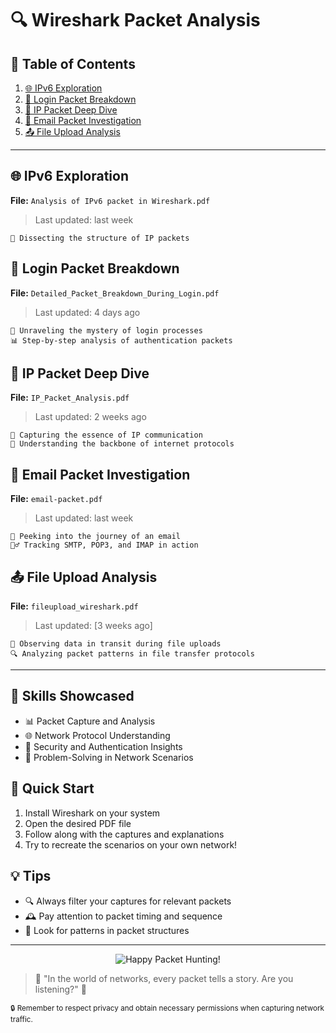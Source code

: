 
# 🔍 Wireshark Packet Analysis 

## 🌈 Table of Contents

1. [🌐 IPv6 Exploration](#-ipv6-exploration)
2. [🔐 Login Packet Breakdown](#-login-packet-breakdown)
3. [🔎 IP Packet Deep Dive](#-ip-packet-deep-dive)
4. [📧 Email Packet Investigation](#-email-packet-investigation)
5. [📤 File Upload Analysis](#-file-upload-analysis)

---


## 🌐 IPv6 Exploration
**File:** `Analysis of IPv6 packet in Wireshark.pdf`
> Last updated: last week
```
🔬 Dissecting the structure of IP packets
```

## 🔐 Login Packet Breakdown
**File:** `Detailed_Packet_Breakdown_During_Login.pdf`
> Last updated: 4 days ago
```
🔑 Unraveling the mystery of login processes
📊 Step-by-step analysis of authentication packets
```

## 🔎 IP Packet Deep Dive
**File:** `IP_Packet_Analysis.pdf`
> Last updated: 2 weeks ago
```
📡 Capturing the essence of IP communication
🧠 Understanding the backbone of internet protocols
```

## 📧 Email Packet Investigation
**File:** `email-packet.pdf`
> Last updated: last week
```
📨 Peeking into the journey of an email
🕵️‍♂️ Tracking SMTP, POP3, and IMAP in action
```

## 📤 File Upload Analysis
**File:** `fileupload_wireshark.pdf`
> Last updated: [3 weeks ago]
```
📁 Observing data in transit during file uploads
🔍 Analyzing packet patterns in file transfer protocols
```

---

## 🎨 Skills Showcased

- 📊 Packet Capture and Analysis
- 🌐 Network Protocol Understanding
- 🔐 Security and Authentication Insights
- 🧩 Problem-Solving in Network Scenarios

## 🚀 Quick Start

1. Install Wireshark on your system
2. Open the desired PDF file
3. Follow along with the captures and explanations
4. Try to recreate the scenarios on your own network!

## 💡 Tips

- 🔍 Always filter your captures for relevant packets
- 🕰️ Pay attention to packet timing and sequence
- 🧩 Look for patterns in packet structures

---

<p align="center">
  <img src="https://via.placeholder.com/500x100.png?text=Happy+Packet+Hunting!" alt="Happy Packet Hunting!"/>
</p>

> 🌟 "In the world of networks, every packet tells a story. Are you listening?" 🌟


<sub>🔒 Remember to respect privacy and obtain necessary permissions when capturing network traffic.</sub>
